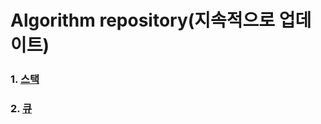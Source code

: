 # Algorithm repository(지속적으로 업데이트)

### 1. [스택](https://github.com/Umhyunbin/Algorithm/tree/master/BAEKJOON/Stack)
### 2. [큐](https://github.com/Umhyunbin/Algorithm/tree/master/BAEKJOON/Queue)
